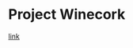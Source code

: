 # Project Winecork

[link](http://gettingstartedapp-env.eba-ipec39ty.ap-northeast-2.elasticbeanstalk.com/)
